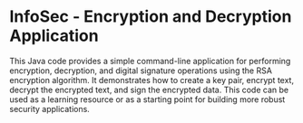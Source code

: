 # InfoSec - Encryption and Decryption Application
This Java code provides a simple command-line application for performing encryption, decryption, and digital signature operations using the RSA encryption algorithm. It demonstrates how to create a key pair, encrypt text, decrypt the encrypted text, and sign the encrypted data. This code can be used as a learning resource or as a starting point for building more robust security applications.

